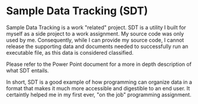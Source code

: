 # Sample Data Tracking (SDT)

Sample Data Tracking is a work "related" project. SDT  is a utility I built for myself as a side project to a work assignment. My source code was only used by me. Consequently, while I can provide my source code, I cannot release the supporting data and documents needed to successfully run an executable file, as this data is considered classified.

Please refer to the Power Point document for a more in depth description of what SDT entails.

In short, SDT is a good example of how programming can organize data in a format that makes it much more accessible and digestible to an end user. It certaintly helped me in my first ever, "on the job" programming assignment.

